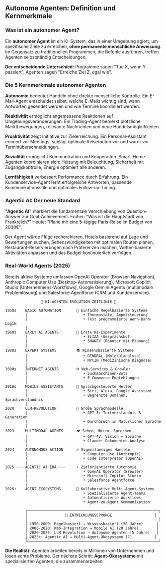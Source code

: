 ## Autonome Agenten: Definition und Kernmerkmale

### Was ist ein autonomer Agent?

Ein **autonomer Agent** ist ein KI-System, das in einer Umgebung agiert, um spezifische Ziele zu erreichen, **ohne permanente menschliche Anweisung**. Im Gegensatz zu traditionellen Programmen, die Befehle ausführen, treffen Agenten selbstständig Entscheidungen.

**Der entscheidende Unterschied:** Programme sagen "Tue X, wenn Y passiert", Agenten sagen "Erreiche Ziel Z, egal wie".

### Die 5 Kernmerkmale autonomer Agenten

**Autonomie** bedeutet Handeln ohne direkte menschliche Kontrolle. Ein E-Mail-Agent entscheidet selbst, welche E-Mails wichtig sind, wann Antworten gesendet werden und wie Termine koordiniert werden.

**Reaktivität** ermöglicht angemessene Reaktionen auf Umgebungsveränderungen. Ein Trading-Agent bemerkt plötzliche Marktbewegungen, relevante Nachrichten und neue Handelsmöglichkeiten.

**Proaktivität** zeigt Initiative zur Zielerreichung. Ein Personal-Assistant erinnert vor Meetings, schlägt optimale Reiserouten vor und warnt vor Terminüberschneidungen.

**Sozialität** ermöglicht Kommunikation und Kooperation. Smart-Home-Agenten koordinieren sich: Heizung mit Beleuchtung, Sicherheit mit Zugangskobtrolle, Energie optimiert alle anderen.

**Lernfähigkeit** verbessert Performance durch Erfahrung. Ein Kundenservice-Agent lernt erfolgreiche Antworten, passende Kommunikationsstile und optimales Follow-up-Timing.

### Agentic AI: Der neue Standard

**"Agentic AI"** markiert die fundamentale Verschiebung von Question-Answer zur Goal-Achievement. Früher: "Was ist die Hauptstadt von Frankreich?" Heute: "Plane mir eine 5-tägige Paris-Reise im Budget von 2000€".

Der Agent würde Flüge recherchieren, Hotels basierend auf Lage und Bewertungen suchen, Sehenswürdigkeiten mit optimalen Routen planen, Restaurant-Reservierungen nach Präferenzen machen, Wetter-basierte Aktivitäten anpassen und das Budget kontinuierlich verfolgen.

### Real-World Agents (2025)

Bereits aktive Systeme umfassen OpenAI Operator (Browser-Navigation), Anthropic Computer Use (Desktop-Automatisierung), Microsoft Copilot Studio (Unternehmens-Workflows), Google Gemini Agents (multimodale Problemlösung) und Salesforce Agentforce (CRM und Kundenservice).

```
                🤖 KI-AGENTEN EVOLUTION ZEITLINIE 🤖

1950s    BASIC AUTOMATION       🔧 Einfache Regelbasierte Systeme
         |                         • Thermostate, Ampelsteuerung
         |                         • Fest programmierte Wenn-Dann-Logik
         |
1960s    EARLY AI AGENTS        🧠 Erste KI-Experimente  
         |                         • ELIZA (Gesprächsbot)
         |                         • SHAKEY (Roboter mit Planung)
         |
1980s    EXPERT SYSTEMS         📚 Wissensbasierte Systeme
         |                         • DENDRAL (Molekülanalyse)
         |                         • MYCIN (Medizinische Diagnose)
         |
2000s    INTERNET AGENTS        🌐 Web-Services & Crawler
         |                         • Suchmaschinen-Bots
         |                         • E-Commerce Empfehlungen
         |
2010s    MOBILE ASSISTANTS      📱 Sprachgesteuerte Helfer
         |                         • Siri, Alexa, Google Assistant
         |                         • Begrenzte Domänen, Sprachverständnis
         |
2020     LLM-REVOLUTION         🚀 Große Sprachmodelle
         |                         • GPT-3: Textverständnis & Generation
         |                         • Durchbruch in Natürlicher Sprache
         |
2023     MULTIMODAL AGENTS      👁️ Sehen, Hören, Sprechen
         |                         • GPT-4V: Vision + Sprache
         |                         • Claude: Dokumenten-Analyse
         |
2024     AUTONOMOUS ACTION      🔥 Eigenständiges Handeln
         |                         • Computer Use (Anthropic)
         |                         • Code Interpreter (OpenAI)
         |
2025 ────AGENTIC AI ERA────     ⚡ Zielorientierte Autonomie
         |                         • OpenAI Operator (Browser)
         |                         • Microsoft Copilot Studio
         |                         • Salesforce Agentforce
         |
2026+    AGENT ECOSYSTEMS       🌟 Kollaborative Multi-Agent-Systeme
                                   • Spezialisierte Agent-Teams
                                   • Automatisierte Workflows
                                   • Agent-zu-Agent Kommunikation

         ┌───────────────────────────────────────────────────────────┐
         │                 🎯 ENTWICKLUNGSSPRÜNGE                   │
         │                                                           │
         │ 1950-2000: Regelbasiert → Wissensbasiert (50 Jahre)      │
         │ 2000-2020: Web-Integration → Mobile AI (20 Jahre)        │
         │ 2020-2025: LLM-Revolution → Autonome Agenten (5 Jahre)   │
         │ 2025+: Agentic AI → Multi-Agent-Ökosysteme (?)          │
         └───────────────────────────────────────────────────────────┘
```

**Die Realität:** Agenten arbeiten bereits in Millionen von Unternehmen und lösen echte Probleme. Der nächste Schritt: **Agent-Ökosysteme** mit spezialisierten Agenten, die zusammenarbeiten.